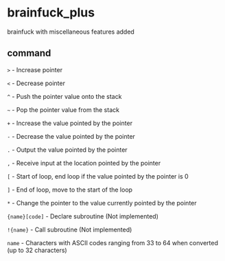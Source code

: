 # brainfuck_plus

brainfuck with miscellaneous features added


## command

`>` - Increase pointer

`<` - Decrease pointer

`^` - Push the pointer value onto the stack

`~` - Pop the pointer value from the stack

`+` - Increase the value pointed by the pointer

`-` - Decrease the value pointed by the pointer

`.` - Output the value pointed by the pointer

`,` - Receive input at the location pointed by the pointer

`[` - Start of loop, end loop if the value pointed by the pointer is 0

`]` - End of loop, move to the start of the loop

`*` - Change the pointer to the value currently pointed by the pointer

`{name}[code]` - Declare subroutine (Not implemented)

`!{name}` - Call subroutine (Not implemented)

`name` - Characters with ASCII codes ranging from 33 to 64 when converted (up to 32 characters)
